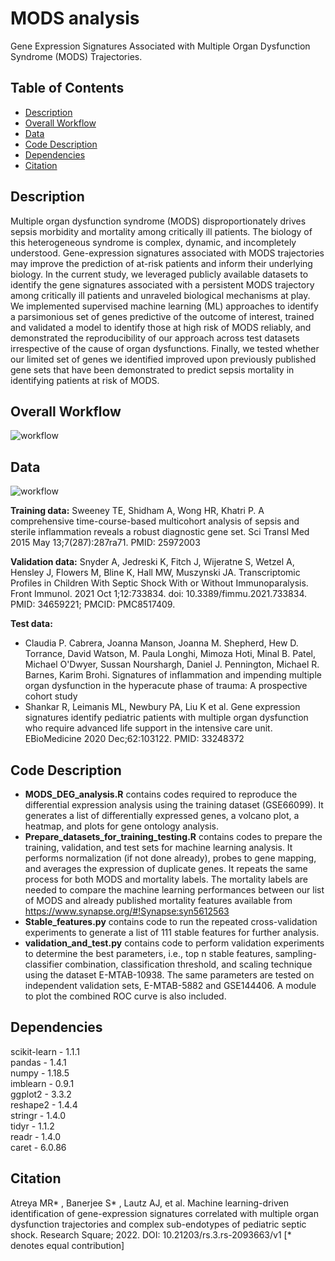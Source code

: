 # MODS analysis
Gene Expression Signatures Associated with Multiple Organ Dysfunction Syndrome (MODS) Trajectories.

## Table of Contents

- [Description](#description)
- [Overall Workflow](#overall-workflow)
- [Data](#data)
- [Code Description](#code-description)
- [Dependencies](#dependencies)
- [Citation](#citation)

## Description
Multiple organ dysfunction syndrome (MODS) disproportionately drives sepsis morbidity and mortality among critically ill patients. The biology of this heterogeneous syndrome is complex, dynamic, and incompletely understood. Gene-expression signatures associated with MODS trajectories may improve the prediction of at-risk patients and inform their underlying biology. In the current study, we leveraged publicly available datasets to identify the gene signatures associated with a persistent MODS trajectory among critically ill patients and unraveled biological mechanisms at play. We implemented supervised machine learning (ML) approaches to identify a
parsimonious set of genes predictive of the outcome of interest, trained and validated a model to identify those at high risk of MODS reliably, and demonstrated the reproducibility of our approach across test datasets irrespective of the cause of organ dysfunctions.
Finally, we tested whether our limited set of genes we identified improved upon previously published gene sets that have been demonstrated to predict sepsis mortality in identifying patients at risk of MODS.

## Overall Workflow
![workflow](https://github.com/banerjeeshayantan/CC_MODS_codes/blob/main/Figure%201-1.png)

## Data
![workflow](https://github.com/banerjeeshayantan/CC_MODS_codes/blob/main/datasets-1.png)

**Training data:** Sweeney TE, Shidham A, Wong HR, Khatri P. A comprehensive time-course-based multicohort analysis of sepsis and sterile inflammation reveals a robust diagnostic gene set. Sci Transl Med 2015 May 13;7(287):287ra71. PMID: 25972003

**Validation data:** Snyder A, Jedreski K, Fitch J, Wijeratne S, Wetzel A, Hensley J, Flowers M, Bline K, Hall MW, Muszynski JA. Transcriptomic Profiles in Children With Septic Shock With or Without Immunoparalysis. Front Immunol. 2021 Oct 1;12:733834. doi: 10.3389/fimmu.2021.733834. PMID: 34659221; PMCID: PMC8517409.

**Test data:**  
* Claudia P. Cabrera, Joanna Manson, Joanna M. Shepherd, Hew D. Torrance, David Watson, M. Paula Longhi, Mimoza Hoti, Minal B. Patel, Michael O'Dwyer, Sussan Nourshargh, Daniel J. Pennington, Michael R. Barnes, Karim Brohi. Signatures of inflammation and impending multiple organ dysfunction in the hyperacute phase of trauma: A prospective cohort study
* Shankar R, Leimanis ML, Newbury PA, Liu K et al. Gene expression signatures identify pediatric patients with multiple organ dysfunction who require advanced life support in the intensive care unit. EBioMedicine 2020 Dec;62:103122. PMID: 33248372

## Code Description  
* **MODS_DEG_analysis.R** contains codes required to reproduce the differential expression analysis using the training dataset (GSE66099). It generates a list of differentially expressed genes, a volcano plot, a heatmap, and plots for gene ontology analysis.
* **Prepare_datasets_for_training_testing.R** contains codes to prepare the training, validation, and test sets for machine learning analysis. It performs normalization (if not done already), probes to gene mapping, and averages the expression of duplicate genes. It repeats the same process for both MODS and mortality labels. The mortality labels are needed to compare the machine learning performances between our list of MODS and already published mortality features available from https://www.synapse.org/#!Synapse:syn5612563
* **Stable_features.py** contains code to run the repeated cross-validation experiments to generate a list of 111 stable features for further analysis.
* **validation_and_test.py** contains code to perform validation experiments to determine the best parameters, i.e., top n stable features, sampling-classifier combination, classification threshold, and scaling technique using the dataset E-MTAB-10938. The same parameters are tested on independent validation sets, E-MTAB-5882 and GSE144406. A module to plot the combined ROC curve is also included. 


## Dependencies
scikit-learn - 1.1.1  
pandas - 1.4.1  
numpy - 1.18.5  
imblearn - 0.9.1  
ggplot2 - 3.3.2  
reshape2 - 1.4.4   
stringr - 1.4.0  
tidyr - 1.1.2  
readr - 1.4.0  
caret - 6.0.86

## Citation
Atreya MR* , Banerjee S* , Lautz AJ, et al. Machine learning-driven identification of gene-expression signatures correlated with multiple organ dysfunction trajectories and complex sub-endotypes of pediatric septic shock.
Research Square; 2022. DOI: 10.21203/rs.3.rs-2093663/v1 [* denotes equal contribution]
